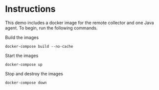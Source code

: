 # Instructions
This demo includes a docker image for the remote collector and one Java agent.  To begin, run the following commands.

Build the images

```
docker-compose build --no-cache
```

Start the images
```
docker-compose up
```

Stop and destroy the images
```
docker-compose down
```